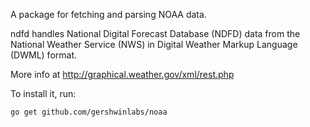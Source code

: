A package for fetching and parsing NOAA data.

ndfd handles National Digital Forecast Database (NDFD) data from the
National Weather Service (NWS) in Digital Weather Markup Language (DWML)
format.

More info at http://graphical.weather.gov/xml/rest.php

To install it, run:

    go get github.com/gershwinlabs/noaa
